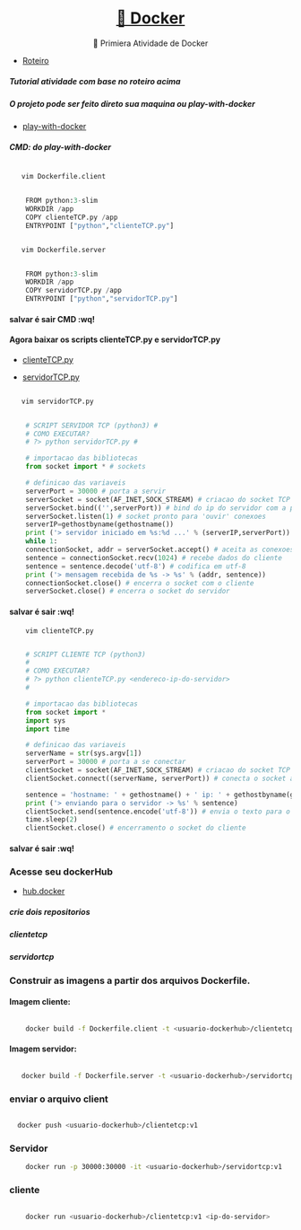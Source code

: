 <h1 align="center">
    <a href="https://docs.docker.com/">🔗 Docker</a>
</h1>
<p align="center">🚀 Primiera Atividade de Docker</p>

- [Roteiro](./roteiro.docx)

##### Tutorial atividade com base no roteiro acima

##### O projeto pode ser feito direto sua maquina ou play-with-docker

- [play-with-docker](https://labs.play-with-docker.com)

##### CMD: do play-with-docker

```bash

   vim Dockerfile.client

```

```python

    FROM python:3-slim
    WORKDIR /app
    COPY clienteTCP.py /app
    ENTRYPOINT ["python","clienteTCP.py"]

```

```bash

   vim Dockerfile.server

```

```python

    FROM python:3-slim
    WORKDIR /app
    COPY servidorTCP.py /app
    ENTRYPOINT ["python","servidorTCP.py"]

```

#### salvar é sair CMD :wq!

#### Agora baixar os scripts clienteTCP.py e servidorTCP.py

- [clienteTCP.py](https://www.dca.ufrn.br/~viegas/disciplinas/DCA0132/files/Sockets/clienteTCP.py)

- [servidorTCP.py](https://www.dca.ufrn.br/~viegas/disciplinas/DCA0132/files/Sockets/servidorTCP.py)

```bash

   vim servidorTCP.py

```

```python

    # SCRIPT SERVIDOR TCP (python3) #
    # COMO EXECUTAR?
    # ?> python servidorTCP.py #

    # importacao das bibliotecas
    from socket import * # sockets

    # definicao das variaveis
    serverPort = 30000 # porta a servir
    serverSocket = socket(AF_INET,SOCK_STREAM) # criacao do socket TCP
    serverSocket.bind(('',serverPort)) # bind do ip do servidor com a porta
    serverSocket.listen(1) # socket pronto para 'ouvir' conexoes
    serverIP=gethostbyname(gethostname())
    print ('> servidor iniciado em %s:%d ...' % (serverIP,serverPort))
    while 1:
    connectionSocket, addr = serverSocket.accept() # aceita as conexoes dos clientes
    sentence = connectionSocket.recv(1024) # recebe dados do cliente
    sentence = sentence.decode('utf-8') # codifica em utf-8
    print ('> mensagem recebida de %s -> %s' % (addr, sentence))
    connectionSocket.close() # encerra o socket com o cliente
    serverSocket.close() # encerra o socket do servidor

```

#### salvar é sair :wq!

```bahs
    vim clienteTCP.py
```

```python

    # SCRIPT CLIENTE TCP (python3)
    #
    # COMO EXECUTAR?
    # ?> python clienteTCP.py <endereco-ip-do-servidor>
    #

    # importacao das bibliotecas
    from socket import *
    import sys
    import time

    # definicao das variaveis
    serverName = str(sys.argv[1])
    serverPort = 30000 # porta a se conectar
    clientSocket = socket(AF_INET,SOCK_STREAM) # criacao do socket TCP
    clientSocket.connect((serverName, serverPort)) # conecta o socket ao servidor

    sentence = 'hostname: ' + gethostname() + ' ip: ' + gethostbyname(gethostname())
    print ('> enviando para o servidor -> %s' % sentence)
    clientSocket.send(sentence.encode('utf-8')) # envia o texto para o servidor
    time.sleep(2)
    clientSocket.close() # encerramento o socket do cliente

```

#### salvar é sair :wq!

### Acesse seu dockerHub

- [hub.docker](https://hub.docker.com/)

##### crie dois repositorios

##### clientetcp

##### servidortcp

### Construir as imagens a partir dos arquivos Dockerfile.

#### Imagem cliente:

```bash

    docker build -f Dockerfile.client -t <usuario-dockerhub>/clientetcp:v1 .

```

#### Imagem servidor:

```bash

   docker build -f Dockerfile.server -t <usuario-dockerhub>/servidortcp:v1 .

```

### enviar o arquivo client

```bash

  docker push <usuario-dockerhub>/clientetcp:v1

```

### Servidor

```bash
    docker run -p 30000:30000 -it <usuario-dockerhub>/servidortcp:v1

```

### cliente

```bash

    docker run <usuario-dockerhub>/clientetcp:v1 <ip-do-servidor>

```
